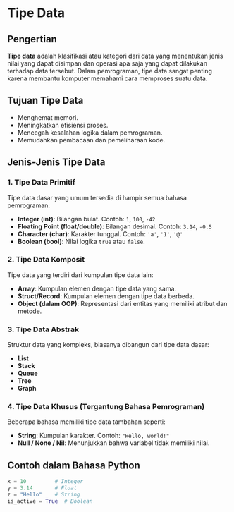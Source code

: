 # Tipe Data

## Pengertian
**Tipe data** adalah klasifikasi atau kategori dari data yang menentukan jenis nilai yang dapat disimpan dan operasi apa saja yang dapat dilakukan terhadap data tersebut. Dalam pemrograman, tipe data sangat penting karena membantu komputer memahami cara memproses suatu data.

## Tujuan Tipe Data
- Menghemat memori.
- Meningkatkan efisiensi proses.
- Mencegah kesalahan logika dalam pemrograman.
- Memudahkan pembacaan dan pemeliharaan kode.

## Jenis-Jenis Tipe Data

### 1. Tipe Data Primitif
Tipe data dasar yang umum tersedia di hampir semua bahasa pemrograman:

- **Integer (int)**: Bilangan bulat. Contoh: `1`, `100`, `-42`
- **Floating Point (float/double)**: Bilangan desimal. Contoh: `3.14`, `-0.5`
- **Character (char)**: Karakter tunggal. Contoh: `'a'`, `'1'`, `'@'`
- **Boolean (bool)**: Nilai logika `true` atau `false`.

### 2. Tipe Data Komposit
Tipe data yang terdiri dari kumpulan tipe data lain:

- **Array**: Kumpulan elemen dengan tipe data yang sama.
- **Struct/Record**: Kumpulan elemen dengan tipe data berbeda.
- **Object (dalam OOP)**: Representasi dari entitas yang memiliki atribut dan metode.

### 3. Tipe Data Abstrak
Struktur data yang kompleks, biasanya dibangun dari tipe data dasar:

- **List**
- **Stack**
- **Queue**
- **Tree**
- **Graph**

### 4. Tipe Data Khusus (Tergantung Bahasa Pemrograman)
Beberapa bahasa memiliki tipe data tambahan seperti:

- **String**: Kumpulan karakter. Contoh: `"Hello, world!"`
- **Null / None / Nil**: Menunjukkan bahwa variabel tidak memiliki nilai.

## Contoh dalam Bahasa Python
```python
x = 10         # Integer
y = 3.14       # Float
z = "Hello"    # String
is_active = True  # Boolean
    